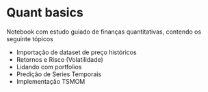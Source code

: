 # Quant basics

Notebook com estudo guiado de finanças quantitativas, contendo os seguinte tópicos

- Importação de dataset de preço históricos
- Retornos e Risco (Volatilidade)
- Lidando com portfolios
- Predição de Series Temporais
- Implementação TSMOM
